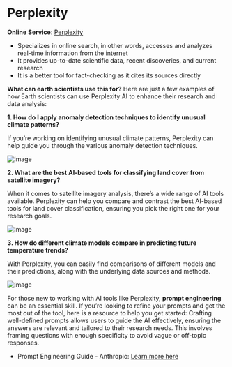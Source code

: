 # Perplexity

**Online Service**: [Perplexity](https://www.perplexity.ai/)  

- Specializes in online search, in other words, accesses and analyzes real-time information from the internet
- It provides up-to-date scientific data, recent discoveries, and current research 
- It is a better tool for fact-checking as it cites its sources directly

**What can earth scientists use this for?**
Here are just a few examples of how Earth scientists can use Perplexity AI to enhance their research and data analysis:

**1. How do I apply anomaly detection techniques to identify unusual climate patterns?**

If you’re working on identifying unusual climate patterns, Perplexity can help guide you through the various anomaly detection techniques. 

![image](https://github.com/user-attachments/assets/6cbb08de-b185-4f39-b15f-6463cfba6251)

**2. What are the best AI-based tools for classifying land cover from satellite imagery?**

When it comes to satellite imagery analysis, there’s a wide range of AI tools available. Perplexity can help you compare and contrast the best AI-based tools for land cover classification, ensuring you pick the right one for your research goals.

![image](https://github.com/user-attachments/assets/2f28a987-39ec-4ad5-b00e-28c1d0715fe0)

**3. How do different climate models compare in predicting future temperature trends?**

With Perplexity, you can easily find comparisons of different models and their predictions, along with the underlying data sources and methods.

![image](https://github.com/user-attachments/assets/6825c766-d811-465f-9a09-23e0657c2754)

For those new to working with AI tools like Perplexity, **prompt engineering** can be an essential skill. If you’re looking to refine your prompts and get the most out of the tool, here is a resource to help you get started:
Crafting well-defined prompts allows users to guide the AI effectively, ensuring the answers are relevant and tailored to their research needs. This involves framing questions with enough specificity to avoid vague or off-topic responses.

- Prompt Engineering Guide - Anthropic: [Learn more here](https://docs.anthropic.com/en/docs/build-with-claude/prompt-engineering/overview)
